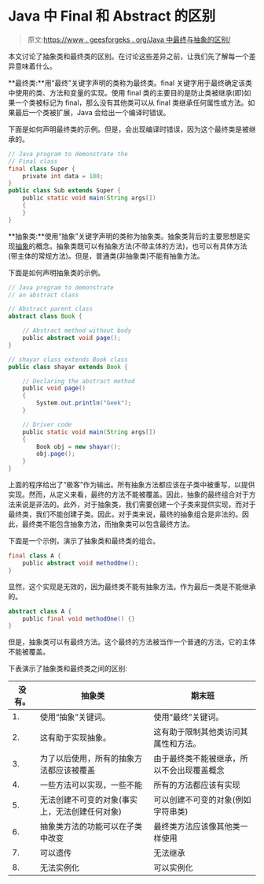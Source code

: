 # Java 中 Final 和 Abstract 的区别

> 原文:[https://www . geesforgeks . org/Java 中最终与抽象的区别/](https://www.geeksforgeeks.org/difference-between-final-and-abstract-in-java/)

本文讨论了抽象类和最终类的区别。在讨论这些差异之前，让我们先了解每一个差异意味着什么。

**最终类:**用“最终”关键字声明的类称为最终类。final 关键字用于最终确定该类中使用的类、方法和变量的实现。使用 final 类的主要目的是防止类被继承(即)如果一个类被标记为 final，那么没有其他类可以从 final 类继承任何属性或方法。如果最后一个类被扩展，Java 会给出一个编译时错误。

下面是如何声明最终类的示例。但是，会出现编译时错误，因为这个最终类是被继承的。

```java
// Java program to demonstrate the
// Final class
final class Super {
    private int data = 100;
}
public class Sub extends Super {
    public static void main(String args[])
    {
    }
}
```

**抽象类:**使用“抽象”关键字声明的类称为抽象类。抽象类背后的主要思想是实现[抽象](https://www.geeksforgeeks.org/abstraction-in-java-2/)的概念。抽象类既可以有抽象方法(不带主体的方法)，也可以有具体方法(带主体的常规方法)。但是，普通类(非抽象类)不能有抽象方法。

下面是如何声明抽象类的示例。

```java
// Java program to demonstrate
// an abstract class

// Abstract parent class
abstract class Book {

    // Abstract method without body
    public abstract void page();
}

// shayar class extends Book class
public class shayar extends Book {

    // Declaring the abstract method
    public void page()
    {
        System.out.println("Geek");
    }

    // Driver code
    public static void main(String args[])
    {
        Book obj = new shayar();
        obj.page();
    }
}
```

上面的程序给出了“极客”作为输出。所有抽象方法都应该在子类中被重写，以提供实现。然而，从定义来看，最终的方法不能被覆盖。因此，抽象的最终组合对于方法来说是非法的。此外，对于抽象类，我们需要创建一个子类来提供实现，而对于最终类，我们不能创建子类。因此，对于类来说，最终的抽象组合是非法的。因此，最终类不能包含抽象方法，而抽象类可以包含最终方法。

下面是一个示例，演示了抽象类和最终类的组合。

```java
final class A {
    public abstract void methodOne();
}
```

显然，这个实现是无效的，因为最终类不能有抽象方法。作为最后一类是不能继承的。

```java
abstract class A {
    public final void methodOne() {}
}
```

但是，抽象类可以有最终方法。这个最终的方法被当作一个普通的方法，它的主体不能被覆盖。

下表演示了抽象类和最终类之间的区别:

| 没有。 | 抽象类 | 期末班 |
| --- | --- | --- |
| 1. | 使用“抽象”关键词。 | 使用“最终”关键词。 |
| 2. | 这有助于实现抽象。 | 这有助于限制其他类访问其属性和方法。 |
| 3. | 为了以后使用，所有的抽象方法都应该被覆盖 | 由于最终类不能被继承，所以不会出现覆盖概念 |
| 4. | 一些方法可以实现，一些不能 | 所有的方法都应该有实现 |
| 5. | 无法创建不可变的对象(事实上，无法创建任何对象) | 可以创建不可变的对象(例如字符串类) |
| 6. | 抽象类方法的功能可以在子类中改变 | 最终类方法应该像其他类一样使用 |
| 7. | 可以遗传 | 无法继承 |
| 8. | 无法实例化 | 可以实例化 |